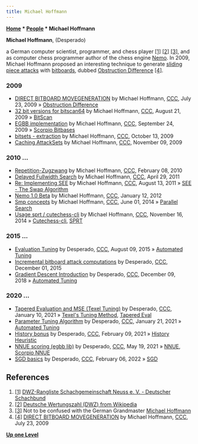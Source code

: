 ```yaml
---
title: Michael Hoffmann
---
```

**[Home](Home "Home") \* [People](People "People") \* Michael Hoffmann**


**Michael Hoffmann**, (Desperado)  

a German computer scientist, programmer, and chess player <a id="cite-note-1" href="#cite-ref-1">[1]</a> <a id="cite-note-2" href="#cite-ref-2">[2]</a> <a id="cite-note-3" href="#cite-ref-3">[3]</a>, and as computer chess programmer author of the chess engine [Nemo](Nemo "Nemo"). In 2009, Michael Hoffmann proposed an interesting technique to generate [sliding piece attacks](Sliding_Piece_Attacks "Sliding Piece Attacks") with [bitboards](Bitboards "Bitboards"), dubbed [Obstruction Difference](Obstruction_Difference "Obstruction Difference") <a id="cite-note-4" href="#cite-ref-4">[4]</a>.



### 2009


* [DIRECT BITBOARD MOVEGENERATION](http://www.talkchess.com/forum/viewtopic.php?t=29087) by Michael Hoffmann, [CCC](CCC "CCC"), July 23, 2009 » [Obstruction Difference](Obstruction_Difference "Obstruction Difference")
* [32 bit versions for bitscan64](http://www.talkchess.com/forum3/viewtopic.php?f=7&t=29482) by Michael Hoffmann, [CCC](CCC "CCC"), August 21, 2009 » [BitScan](BitScan "BitScan")
* [EGBB implementation](http://www.talkchess.com/forum3/viewtopic.php?f=7&t=29853) by Michael Hoffmann, [CCC](CCC "CCC"), September 24, 2009 » [Scorpio Bitbases](Scorpio_Bitbases "Scorpio Bitbases")
* [bitsets - extraction](http://www.talkchess.com/forum3/viewtopic.php?f=7&t=30129) by Michael Hoffmann, [CCC](CCC "CCC"), October 13, 2009
* [Caching AttackSets](http://www.talkchess.com/forum/viewtopic.php?t=30542) by Michael Hoffmann, [CCC](CCC "CCC"), November 09, 2009


### 2010 ...


* [Repetition-Zugzwang](http://www.talkchess.com/forum3/viewtopic.php?f=7&t=32456) by Michael Hoffmann, [CCC](CCC "CCC"), February 08, 2010
* [Delayed Fullwidth Search](http://www.talkchess.com/forum/viewtopic.php?t=38922) by Michael Hoffmann, [CCC](CCC "CCC"), April 29, 2011
* [Re: Implementing SEE](http://www.talkchess.com/forum/viewtopic.php?topic_view=threads&p=419174&t=40046) by Michael Hoffmann, [CCC](CCC "CCC"), August 13, 2011 » [SEE - The Swap Algorithm](SEE_-_The_Swap_Algorithm "SEE - The Swap Algorithm")
* [Nemo 1.0 Beta](http://www.talkchess.com/forum/viewtopic.php?t=41947) by Michael Hoffmann, [CCC](CCC "CCC"), January 12, 2012
* [Smp concepts](http://www.talkchess.com/forum/viewtopic.php?t=52503) by Michael Hoffmann, [CCC](CCC "CCC"), June 01, 2014 » [Parallel Search](Parallel_Search "Parallel Search")
* [Usage sprt / cutechess-cli](http://www.talkchess.com/forum/viewtopic.php?t=54359) by Michael Hoffmann, [CCC](CCC "CCC"), November 16, 2014 » [Cutechess-cli](Cutechess-cli "Cutechess-cli"), [SPRT](Match_Statistics#SPRT "Match Statistics")


### 2015 ...


* [Evaluation Tuning](http://www.talkchess.com/forum/viewtopic.php?t=57225) by Desperado, [CCC](CCC "CCC"), August 09, 2015 » [Automated Tuning](Automated_Tuning "Automated Tuning")
* [Incremental bitboard attack computations](http://www.talkchess.com/forum3/viewtopic.php?f=7&t=58433&start=5) by Desperado, [CCC](CCC "CCC"), December 01, 2015
* [Gradient Descent Introduction](http://www.talkchess.com/forum3/viewtopic.php?f=7&t=69207) by Desperado, [CCC](CCC "CCC"), December 09, 2018 » [Automated Tuning](Automated_Tuning "Automated Tuning")


### 2020 ...


* [Tapered Evaluation and MSE (Texel Tuning)](http://www.talkchess.com/forum3/viewtopic.php?f=7&t=76265) by Desperado, [CCC](CCC "CCC"), January 10, 2021 » [Texel's Tuning Method](Texel%27s_Tuning_Method "Texel's Tuning Method"), [Tapered Eval](Tapered_Eval "Tapered Eval")
* [Parameter Tuning Algorithm](http://www.talkchess.com/forum3/viewtopic.php?f=7&t=76385) by Desperado, [CCC](CCC "CCC"), January 21, 2021 » [Automated Tuning](Automated_Tuning "Automated Tuning")
* [History bonus](http://www.talkchess.com/forum3/viewtopic.php?f=7&t=76540) by Desperado, [CCC](CCC "CCC"), February 09, 2021 » [History Heuristic](History_Heuristic "History Heuristic")
* [NNUE scoring (egbb lib)](http://www.talkchess.com/forum3/viewtopic.php?f=7&t=77348) by Desperado, [CCC](CCC "CCC"), May 19, 2021 » [NNUE](NNUE "NNUE"), [Scorpio NNUE](Scorpio#ScorpioNNUE "Scorpio")
* [SGD basics](https://www.talkchess.com/forum3/viewtopic.php?f=7&t=79301) by Desperado, [CCC](CCC "CCC"), February 06, 2022 » [SGD](Automated_Tuning#SGD "Automated Tuning")


## References


1. <a id="cite-ref-1" href="#cite-note-1">[1]</a> [DWZ-Rangliste Schachgemeinschaft Neuss e. V. - Deutscher Schachbund](https://www.schachbund.de/verein/62233.html)
2. <a id="cite-ref-2" href="#cite-note-2">[2]</a> [Deutsche Wertungszahl (DWZ) from Wikipedia](https://en.wikipedia.org/wiki/Deutsche_Wertungszahl)
3. <a id="cite-ref-3" href="#cite-note-3">[3]</a> Not to be confused with the German Grandmaster [Michael Hoffmann](http://de.wikipedia.org/wiki/Michael_Hoffmann_%28Schachspieler%29)
4. <a id="cite-ref-4" href="#cite-note-4">[4]</a> [DIRECT BITBOARD MOVEGENERATION](http://www.talkchess.com/forum/viewtopic.php?t=29087) by Michael Hoffmann, [CCC](CCC "CCC"), July 23, 2009

**[Up one Level](People "People")**







 
